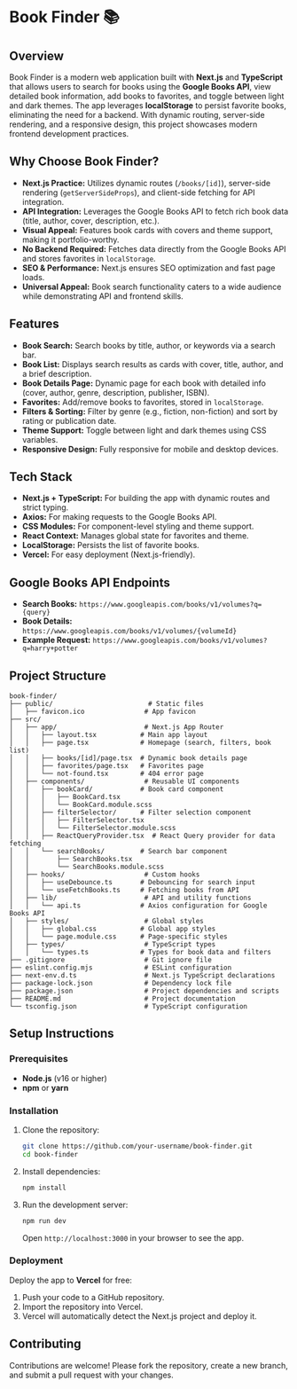 # Book Finder 📚

## Overview

Book Finder is a modern web application built with **Next.js** and **TypeScript** that allows users to search for books using the **Google Books API**, view detailed book information, add books to favorites, and toggle between light and dark themes. The app leverages **localStorage** to persist favorite books, eliminating the need for a backend. With dynamic routing, server-side rendering, and a responsive design, this project showcases modern frontend development practices.

## Why Choose Book Finder?

- **Next.js Practice:** Utilizes dynamic routes (`/books/[id]`), server-side rendering (`getServerSideProps`), and client-side fetching for API integration.
- **API Integration:** Leverages the Google Books API to fetch rich book data (title, author, cover, description, etc.).
- **Visual Appeal:** Features book cards with covers and theme support, making it portfolio-worthy.
- **No Backend Required:** Fetches data directly from the Google Books API and stores favorites in `localStorage`.
- **SEO & Performance:** Next.js ensures SEO optimization and fast page loads.
- **Universal Appeal:** Book search functionality caters to a wide audience while demonstrating API and frontend skills.

## Features

- **Book Search:** Search books by title, author, or keywords via a search bar.
- **Book List:** Displays search results as cards with cover, title, author, and a brief description.
- **Book Details Page:** Dynamic page for each book with detailed info (cover, author, genre, description, publisher, ISBN).
- **Favorites:** Add/remove books to favorites, stored in `localStorage`.
- **Filters & Sorting:** Filter by genre (e.g., fiction, non-fiction) and sort by rating or publication date.
- **Theme Support:** Toggle between light and dark themes using CSS variables.
- **Responsive Design:** Fully responsive for mobile and desktop devices.

## Tech Stack

- **Next.js + TypeScript:** For building the app with dynamic routes and strict typing.
- **Axios:** For making requests to the Google Books API.
- **CSS Modules:** For component-level styling and theme support.
- **React Context:** Manages global state for favorites and theme.
- **LocalStorage:** Persists the list of favorite books.
- **Vercel:** For easy deployment (Next.js-friendly).

## Google Books API Endpoints

- **Search Books:** `https://www.googleapis.com/books/v1/volumes?q={query}`
- **Book Details:** `https://www.googleapis.com/books/v1/volumes/{volumeId}`
- **Example Request:** `https://www.googleapis.com/books/v1/volumes?q=harry+potter`

## Project Structure

```
book-finder/
├── public/                        # Static files
│   ├── favicon.ico               # App favicon
├── src/
│   ├── app/                      # Next.js App Router
│   │   ├── layout.tsx           # Main app layout
│   │   ├── page.tsx             # Homepage (search, filters, book list)
│   │   ├── books/[id]/page.tsx  # Dynamic book details page
│   │   ├── favorites/page.tsx   # Favorites page
│   │   └── not-found.tsx        # 404 error page
│   ├── components/               # Reusable UI components
│   │   ├── bookCard/            # Book card component
│   │   │   ├── BookCard.tsx
│   │   │   └── BookCard.module.scss
│   │   ├── filterSelector/      # Filter selection component
│   │   │   ├── FilterSelector.tsx
│   │   │   └── FilterSelector.module.scss
│   │   ├── ReactQueryProvider.tsx  # React Query provider for data fetching
│   │   └── searchBooks/         # Search bar component
│   │       ├── SearchBooks.tsx
│   │       └── SearchBooks.module.scss
│   ├── hooks/                    # Custom hooks
│   │   ├── useDebounce.ts       # Debouncing for search input
│   │   └── useFetchBooks.ts     # Fetching books from API
│   ├── lib/                      # API and utility functions
│   │   └── api.ts               # Axios configuration for Google Books API
│   ├── styles/                   # Global styles
│   │   ├── global.css           # Global app styles
│   │   └── page.module.css      # Page-specific styles
│   ├── types/                    # TypeScript types
│   │   └── types.ts             # Types for book data and filters
├── .gitignore                    # Git ignore file
├── eslint.config.mjs             # ESLint configuration
├── next-env.d.ts                 # Next.js TypeScript declarations
├── package-lock.json             # Dependency lock file
├── package.json                  # Project dependencies and scripts
├── README.md                     # Project documentation
└── tsconfig.json                 # TypeScript configuration
```

## Setup Instructions

### Prerequisites

- **Node.js** (v16 or higher)
- **npm** or **yarn**

### Installation

1. Clone the repository:
   ```bash
   git clone https://github.com/your-username/book-finder.git
   cd book-finder
   ```
2. Install dependencies:
   ```bash
   npm install
   ```
3. Run the development server:
   ```bash
   npm run dev
   ```
   Open `http://localhost:3000` in your browser to see the app.

### Deployment

Deploy the app to **Vercel** for free:

1. Push your code to a GitHub repository.
2. Import the repository into Vercel.
3. Vercel will automatically detect the Next.js project and deploy it.

## Contributing

Contributions are welcome! Please fork the repository, create a new branch, and submit a pull request with your changes.
